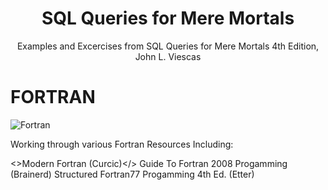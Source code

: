 <div align="center">
<!-- Title: -->
  <a href="https://github.com/https://github.com/ssoehdata/FORTRAN/">   
    <!-- <img src="https://github.com/ssoehdata/SQL/blob/main/postgresql.jpg" height="100"> -->
  </a>

# SQL Queries for Mere Mortals
Examples and Excercises from SQL Queries for Mere Mortals 4th Edition, John L. Viescas
</div>



# FORTRAN
![Fortran](https://a11ybadges.com/badge?logo=fortran)

Working through various Fortran Resources 
Including: 

<>Modern Fortran (Curcic)</>
Guide To Fortran 2008 Progamming (Brainerd)
Structured Fortran77 Progamming 4th Ed. (Etter) 

